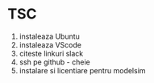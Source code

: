 # TSC

1. instaleaza Ubuntu
2. instaleaza VScode
3. citeste linkuri slack
4. ssh pe github - cheie
5. instalare si licentiare pentru modelsim
